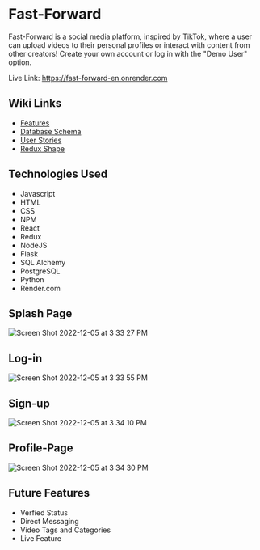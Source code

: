 # Fast-Forward

Fast-Forward is a social media platform, inspired by TikTok, where a user can upload videos to their personal profiles or interact with content from other creators! Create your own account or log in with the "Demo User" option.

Live Link: https://fast-forward-en.onrender.com

## Wiki Links

- [Features](https://github.com/aselk1/Fast-Forward/wiki/Features-List)
- [Database Schema](https://github.com/aselk1/Fast-Forward/wiki/DB-Schema)
- [User Stories](https://github.com/aselk1/Fast-Forward/wiki/User-Stories)
- [Redux Shape](https://github.com/aselk1/Fast-Forward/wiki/Redux-State-Shape)

## Technologies Used

- Javascript
- HTML
- CSS
- NPM
- React
- Redux
- NodeJS
- Flask
- SQL Alchemy
- PostgreSQL
- Python
- Render.com

## Splash Page
![Screen Shot 2022-12-05 at 3 33 27 PM](https://user-images.githubusercontent.com/101578812/205737561-91cd0dc8-e19f-4d15-a3b0-bf73e3693fc0.png)

## Log-in
![Screen Shot 2022-12-05 at 3 33 55 PM](https://user-images.githubusercontent.com/101578812/205737613-c2f187fd-70d4-4fb2-b8ab-29c6426b3f38.png)

## Sign-up
![Screen Shot 2022-12-05 at 3 34 10 PM](https://user-images.githubusercontent.com/101578812/205737662-dcda9236-2ef7-4571-b25e-efac3fa80b3a.png)

## Profile-Page
![Screen Shot 2022-12-05 at 3 34 30 PM](https://user-images.githubusercontent.com/101578812/205737718-0efb6d42-bc2f-4b2b-b932-511a4b0019a9.png)

## Future Features

- Verfied Status
- Direct Messaging
- Video Tags and Categories
- Live Feature
